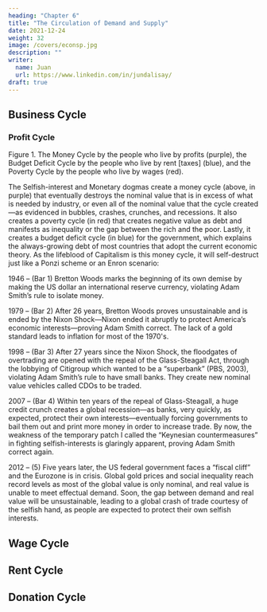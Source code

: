 ```yaml
---
heading: "Chapter 6"
title: "The Circulation of Demand and Supply"
date: 2021-12-24
weight: 32
image: /covers/econsp.jpg
description: ""
writer:
  name: Juan
  url: https://www.linkedin.com/in/jundalisay/
draft: true
---
```



## Business Cycle

### Profit Cycle

Figure 1. The Money Cycle by the people who live by profits (purple), the Budget Deficit Cycle by the people who live by rent [taxes] (blue), and the Poverty Cycle by the people who live by wages (red).

The Selfish-interest and Monetary dogmas create a money cycle (above, in purple) that eventually destroys the nominal value that is in excess of what is needed by industry, or even all of the nominal value that the cycle created—as evidenced in bubbles, crashes, crunches, and recessions. It also creates a poverty cycle (in red) that creates negative value as debt and manifests as inequality or the gap between the rich and the poor. Lastly, it creates a budget deficit cycle (in blue) for the government, which explains the always-growing debt of most countries that adopt the current economic theory. As the lifeblood of Capitalism is this money cycle, it will self-destruct just like a Ponzi scheme or an Enron scenario:

1946 – (Bar 1) Bretton Woods marks the beginning of its own demise by making the US dollar an international reserve currency, violating Adam Smith’s rule to isolate money.

1979 – (Bar 2) After 26 years, Bretton Woods proves unsustainable and is ended by the Nixon Shock—Nixon ended it abruptly to protect America’s economic interests—proving Adam Smith correct. The lack of a gold standard leads to inflation for most of the 1970's.

1998 – (Bar 3) After 27 years since the Nixon Shock, the floodgates of overtrading are opened with the repeal of the Glass-Steagall Act, through the lobbying of Citigroup which wanted to be a “superbank” (PBS, 2003), violating Adam Smith’s rule to have small banks. They create new nominal value vehicles called CDOs to be traded.

2007 – (Bar 4) Within ten years of the repeal of Glass-Steagall, a huge credit crunch creates a global recession—as banks, very quickly, as expected, protect their own interests—eventually forcing governments to bail them out and print more money in order to increase trade. By now, the weakness of the temporary patch I called the “Keynesian countermeasures” in fighting selfish-interests is glaringly apparent, proving Adam Smith correct again.

2012 – (5) Five years later, the US federal government faces a “fiscal cliff” and the Eurozone is in crisis. Global gold prices and social inequality reach record levels as most of the global value is only nominal, and real value is unable to meet effectual demand. Soon, the gap between demand and real value will be unsustainable, leading to a global crash of trade courtesy of the selfish hand, as people are expected to protect their own selfish interests.



## Wage Cycle

## Rent Cycle

## Donation Cycle
